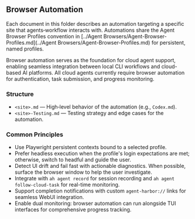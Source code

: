 ## Browser Automation

Each document in this folder describes an automation targeting a specific site that agents‑workflow interacts with. Automations share the Agent Browser Profiles convention in [../Agent Browsers/Agent-Browser-Profiles.md](../Agent Browsers/Agent-Browser-Profiles.md) for persistent, named profiles.

Browser automation serves as the foundation for cloud agent support, enabling seamless integration between local CLI workflows and cloud-based AI platforms. All cloud agents currently require browser automation for authentication, task submission, and progress monitoring.

### Structure

- `<site>.md` — High‑level behavior of the automation (e.g., `Codex.md`).
- `<site>-Testing.md` — Testing strategy and edge cases for the automation.

### Common Principles

- Use Playwright persistent contexts bound to a selected profile.
- Prefer headless execution when the profile's login expectations are met; otherwise, switch to headful and guide the user.
- Detect UI drift and fail fast with actionable diagnostics. When possible, surface the browser window to help the user investigate.
- Integrate with `ah agent record` for session recording and `ah agent follow-cloud-task` for real-time monitoring.
- Support completion notifications with custom `agent-harbor://` links for seamless WebUI integration.
- Enable dual monitoring: browser automation can run alongside TUI interfaces for comprehensive progress tracking.
